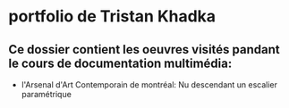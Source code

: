 # portfolio de Tristan Khadka

## Ce dossier contient les oeuvres visités pandant le cours de documentation multimédia:

-  l'Arsenal d'Art Contemporain de montréal: Nu descendant un escalier paramétrique


